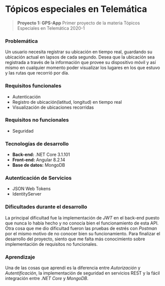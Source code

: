 # Tópicos especiales en Telemática
> **Proyecto 1: GPS-App**
> Primer proyecto de la materia Tópicos Especiales en Telemática 2020-1

### Problemática
Un usuario necesita registrar su ubicación en tiempo real, guardando su ubicación actual en lapsos de cada segundo. Desea que la ubicación sea registrada a través de la información que provee su dispositivo móvil y así mismo en cualquier momento poder visualizar los lugares en los que estuvo y las rutas que recorrió por día.

### Requisitos funcionales
- Autenticación
- Registro de ubicación(latitud, longitud) en tiempo real
- Visualización de ubicaciones recorridas

### Requisitos no funcionales
- Seguridad

### Tecnologías de desarrollo
- **Back-end:** .NET Core 3.1.101
- **Front-end:** Angular 8.2.14
- **Base de datos:** MongoDB

### Autenticación de Servicios
- JSON Web Tokens
- IdentityServer

### Dificultades durante el desarrollo
La principal dificultad fue la implementación de *JWT* en el back-end puesto que nunca lo había hecho y no conocía bien el funcionamiento de esta API.
Otra cosa que me dio dificultad fueron las pruebas de estrés con *Postman* por el mismo motivo de no conocer bien su funcionamiento.
Para finalizar el desarrollo del proyecto, siento que me falta más conocimiento sobre implementación de requisitos no funcionales.

### Aprendizaje
Una de las cosas que aprendí es la diferencia entre *Autorización* y *Autentificación*, la implementación de seguridad en servicios REST y la fácil integración entre *.NET Core* y *MongoDB*.